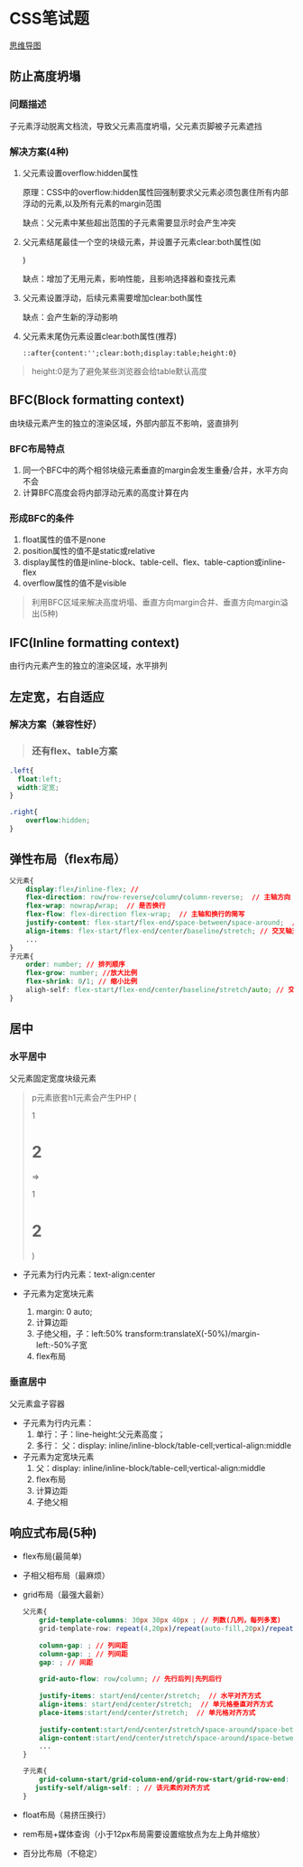 # CSS笔试题

[思维导图](https://gitmind.cn/app/docs/mgmvoyil)

## 防止高度坍塌

### 问题描述

子元素浮动脱离文档流，导致父元素高度坍塌，父元素页脚被子元素遮挡

### 解决方案(4种)

1. 父元素设置overflow:hidden属性

   原理：CSS中的overflow:hidden属性回强制要求父元素必须包裹住所有内部浮动的元素,以及所有元素的margin范围

   缺点：父元素中某些超出范围的子元素需要显示时会产生冲突

2. 父元素结尾最佳一个空的块级元素，并设置子元素clear:both属性(如<div style="clear:both"/>)

   缺点：增加了无用元素，影响性能，且影响选择器和查找元素

3. 父元素设置浮动，后续元素需要增加clear:both属性

   缺点：会产生新的浮动影响

4. 父元素末尾伪元素设置clear:both属性(推荐)

   `::after{content:'';clear:both;display:table;height:0}`

> height:0是为了避免某些浏览器会给table默认高度

## BFC(Block formatting context)

由块级元素产生的独立的渲染区域，外部内部互不影响，竖直排列

### BFC布局特点

1. 同一个BFC中的两个相邻块级元素垂直的margin会发生重叠/合并，水平方向不会
2. 计算BFC高度会将内部浮动元素的高度计算在内

### 形成BFC的条件

1. float属性的值不是none
2. position属性的值不是static或relative
3. display属性的值是inline-block、table-cell、flex、table-caption或inline-flex
4. overflow属性的值不是visible

> 利用BFC区域来解决高度坍塌、垂直方向margin合并、垂直方向margin溢出(5种)

## IFC(Inline formatting context)

由行内元素产生的独立的渲染区域，水平排列

## 左定宽，右自适应

### 解决方案（兼容性好）

> ### 还有flex、table方案

```css
.left{
  float:left;
  width:定宽;
}

.right{
    overflow:hidden;
}
```

## 弹性布局（flex布局）

```css
父元素{
    display:flex/inline-flex; //
    flex-direction: row/row-reverse/column/column-reverse;  // 主轴方向
    flex-wrap: nowrap/wrap;  // 是否换行
    flex-flow: flex-direction flex-wrap;  // 主轴和换行的简写
    justify-content: flex-start/flex-end/space-between/space-around;  // 主轴对齐方式
    align-items: flex-start/flex-end/center/baseline/stretch; // 交叉轴对齐方式(基线)
    ...
}
子元素{
    order: number; // 排列顺序
    flex-grow: number; //放大比例
    flex-shrink: 0/1; // 缩小比例
    aligh-self: flex-start/flex-end/center/baseline/stretch/auto; // 交叉轴对齐方式(基线)
}
```

## 居中

### 水平居中

父元素固定宽度块级元素

> p元素嵌套h1元素会产生PHP (<p>1<h1>2</h1></p> => <p />1<h1>2</h1><p />)

- 子元素为行内元素：text-align:center

  

- 子元素为定宽块元素

  1. margin: 0 auto;
  2. 计算边距
  3. 子绝父相，子：left:50% transform:translateX(-50%)/margin-left:-50%子宽
  4. flex布局

### 垂直居中

父元素盒子容器

- 子元素为行内元素：
  1. 单行：子：line-height:父元素高度；
  2. 多行： 父：display: inline/inline-block/table-cell;vertical-align:middle
- 子元素为定宽块元素
  1. 父：display: inline/inline-block/table-cell;vertical-align:middle
  2. flex布局
  3. 计算边距
  4. 子绝父相

## 响应式布局(5种)

- flex布局(最简单)

- 子相父相布局（最麻烦）

- grid布局（最强大最新）

  ```css
  父元素{
      grid-template-columns: 30px 30px 40px ; // 列数(几列，每列多宽)
      grid-template-row: repeat(4,20px)/repeat(auto-fill,20px)/repeat(3,1fr); // 行数(fr:等分，minmax()范围)
          
      column-gap: ; // 列间距
      column-gap: ; // 列间距
      gap: ; // 间距
      
      grid-auto-flow: row/column; // 先行后列|先列后行
      
      justify-items: start/end/center/stretch;  // 水平对齐方式
      align-items: start/end/center/stretch;  // 单元格垂直对齐方式
      place-items:start/end/center/stretch;  // 单元格对齐方式
      
      justify-content:start/end/center/stretch/space-around/space-between/space-evenly; // 整个区域对齐方式
      align-content:start/end/center/stretch/space-around/space-between/space-evenly;
      ...
  }
  
  子元素{
      grid-column-start/grid-column-end/grid-row-start/grid-row-end: ; // 指定该元素的具体位置(哪根网格线)
     justify-self/align-self: ; // 该元素的对齐方式
  }
  ```

  

- float布局（易挤压换行）

- rem布局+媒体查询（小于12px布局需要设置缩放点为左上角并缩放）

- 百分比布局（不稳定）



